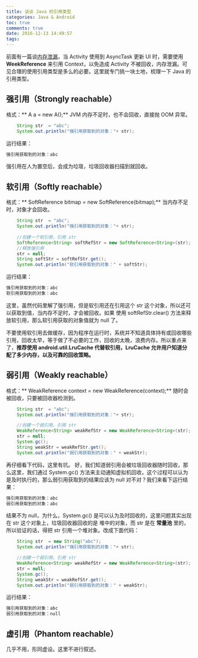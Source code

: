 ```yaml
---
title: 谈谈 Java 的引用类型
categories: Java & Android
toc: true
comments: true
date: 2016-12-13 14:49:57
tags:
---
```


前面有一篇谈[内存泄漏](https://mjd507.github.io/2016/12/04/Android-memory-leak/)，当 Activity 使用到 AsyncTask 更新 UI 时，需要使用 **WeekReference** 来引用 Context，以免造成 Activity 不被回收，内存泄漏。可见合理的使用引用类型是多么的必要。这里就专门挑一块土地，梳理一下 Java 的引用类型。

<!--more-->

## 强引用（Strongly reachable）
格式：** A a = new A();** 
JVM 内存不足时，也不会回收，直接抛 OOM 异常。
```java
	String str  = "abc";
	System.out.println("强引用获取到的对象："+ str);

```
运行结果：
```java
强引用获取到的对象：abc
```
强引用在人为置空后，会成为垃圾，垃圾回收器扫描到就回收。


## 软引用（Softly reachable）
格式：** SoftReference<Bitmap> bitmap = new SoftReference<Bitmap>(bitmap);**
当内存不足时，对象才会回收。
```java
	String str  = "abc";
	System.out.println("强引用获取到的对象："+ str);
	
	//创建一个软引用，引用 str 
	SoftReference<String> softRefStr = new SoftReference<String>(str);
	//释放强引用
	str = null;
	String softStr = softRefStr.get();
	System.out.println("软引用获取到的对象：" + softStr);
```
运行结果：
```java
强引用获取到的对象：abc
软引用获取到的对象：abc
```
这里，虽然代码里解了强引用，但是软引用还在引用这个 str 这个对象，所以还可以获取到值，当内存不足时，才会被回收。如果 使用 softRefStr.clear() 方法来释放软引用，那么软引用获取的对象值就为 null 了。


不要使用软引用去做缓存，因为程序在运行时，系统并不知道具体持有或回收哪些引用，回收太早，等于做了不必要的工作，回收的太晚，浪费内存。所以重点来了，**推荐使用 android.util.LruCache 代替软引用，LruCache 允许用户知道分配了多少内存，以及可靠的回收策略。**

## 弱引用（Weakly reachable）
格式：** WeakReference<Context> context = new WeakReference<Context>(context);**
随时会被回收，只要被回收器检测到。
```java
	String str  = "abc";
	System.out.println("强引用获取到的对象："+ str);

	//创建一个弱引用，引用 str 
	WeakReference<String> weakRefStr = new WeakReference<String>(str);
	str = null;
	System.gc();
	String weakStr = weakRefStr.get();
	System.out.println("弱引用获取到的对象：" + weakStr);

```
再仔细看下代码，这里有坑。
好，我们知道弱引用会被垃圾回收器随时回收，那么这里，我们通过 System.gc() 方法来主动通知虚拟机回收，这个过程可以认为是及时执行的，那么弱引用获取到的结果应该为 null 对不对？我们来看下运行结果：
```java
强引用获取到的对象：abc
弱引用获取到的对象：abc
```
结果不为 null，为什么，System.gc() 是可以认为及时回收的，这里问题其实出现在 str 这个对象上，垃圾回收器回收的是 堆中的对象，而 str 是在 **常量池** 里的，所以验证的话，得把 str 引用一个堆对象。改成下面代码：
```java
	String str  = new String("abc");
	System.out.println("强引用获取到的对象："+ str);

	//创建一个弱引用，引用 str 
	WeakReference<String> weakRefStr = new WeakReference<String>(str);
	str = null;
	System.gc();
	String weakStr = weakRefStr.get();
	System.out.println("弱引用获取到的对象：" + weakStr);

```
运行结果：
```java
强引用获取到的对象：abc
弱引用获取到的对象：null
```

## 虚引用（Phantom reachable）
几乎不用，形同虚设。这里不进行叙述。


